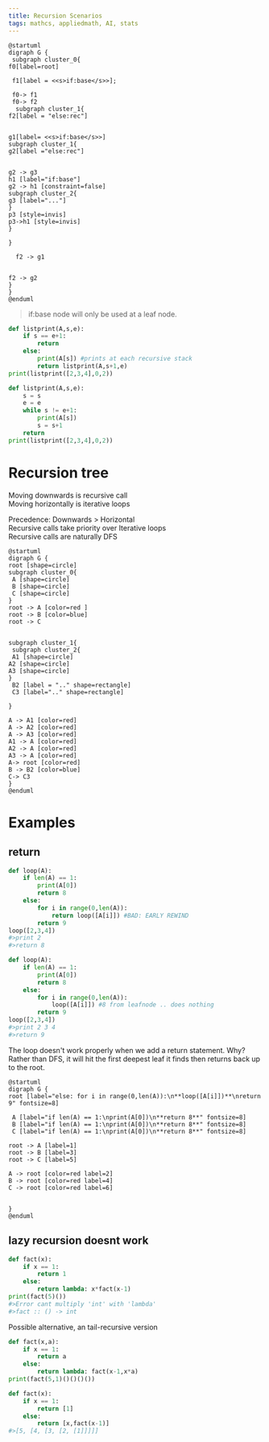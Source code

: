 ```yaml
---
title: Recursion Scenarios
tags: mathcs, appliedmath, AI, stats
---
```


```plantuml
@startuml
digraph G {
 subgraph cluster_0{
f0[label=root]

 f1[label = <<s>if:base</s>>];

 f0-> f1 
 f0-> f2
  subgraph cluster_1{
f2[label = "else:rec"]
 

g1[label= <<s>if:base</s>>]
subgraph cluster_1{
g2[label ="else:rec"] 
 

g2 -> g3
h1 [label="if:base"]
g2 -> h1 [constraint=false]
subgraph cluster_2{
g3 [label="..."]
}
p3 [style=invis]
p3->h1 [style=invis]
}

}

  f2 -> g1 


f2 -> g2 
}
}
@enduml
```
> if:base node will only be used at a leaf node.

```python
def listprint(A,s,e):
    if s == e+1:
        return
    else:
        print(A[s]) #prints at each recursive stack
        return listprint(A,s+1,e)
print(listprint([2,3,4],0,2))
```

```python
def listprint(A,s,e):
    s = s
    e = e
    while s != e+1:
        print(A[s])
        s = s+1
    return
print(listprint([2,3,4],0,2))
```

# Recursion tree

Moving downwards is recursive call  
Moving horizontally is iterative loops  

Precedence: Downwards > Horizontal  
Recursive calls take priority over Iterative loops  
Recursive calls are naturally DFS  

```plantuml
@startuml
digraph G {
root [shape=circle]
subgraph cluster_0{
 A [shape=circle]
 B [shape=circle]
 C [shape=circle]
}
root -> A [color=red ]
root -> B [color=blue]
root -> C


subgraph cluster_1{
 subgraph cluster_2{
 A1 [shape=circle]
A2 [shape=circle]
A3 [shape=circle]
}
 B2 [label = ".." shape=rectangle]
 C3 [label=".." shape=rectangle]
 
}

A -> A1 [color=red]
A -> A2 [color=red]
A -> A3 [color=red]
A1 -> A [color=red]
A2 -> A [color=red]
A3 -> A [color=red]
A-> root [color=red]
B -> B2 [color=blue]
C-> C3
}
@enduml
```
# Examples

## return

```python
def loop(A):
    if len(A) == 1:
        print(A[0])
        return 8
    else:
        for i in range(0,len(A)):
            return loop([A[i]]) #BAD: EARLY REWIND 
        return 9
loop([2,3,4])
#>print 2
#>return 8
```
```python
def loop(A):
    if len(A) == 1:
        print(A[0])
        return 8 
    else:
        for i in range(0,len(A)):
            loop([A[i]]) #8 from leafnode .. does nothing
        return 9 
loop([2,3,4])
#>print 2 3 4
#>return 9
```
The loop doesn't work properly when we add a return statement. Why?   
Rather than DFS, it will hit the first deepest leaf it finds then returns back up to the root.  

```plantuml
@startuml
digraph G {
root [label="else: for i in range(0,len(A)):\n**loop([A[i]])**\nreturn 9" fontsize=8]

 A [label="if len(A) == 1:\nprint(A[0])\n**return 8**" fontsize=8]
 B [label="if len(A) == 1:\nprint(A[0])\n**return 8**" fontsize=8]
 C [label="if len(A) == 1:\nprint(A[0])\n**return 8**" fontsize=8]

root -> A [label=1]
root -> B [label=3]
root -> C [label=5]

A -> root [color=red label=2]
B -> root [color=red label=4]
C -> root [color=red label=6]


}
@enduml
```

## lazy recursion doesnt work

```python
def fact(x):
    if x == 1:
        return 1
    else:
        return lambda: x*fact(x-1)
print(fact(5)())
#>Error cant multiply 'int' with 'lambda'
#>fact :: () -> int
```

Possible alternative, an tail-recursive version

```python
def fact(x,a):
    if x == 1:
        return a
    else:
        return lambda: fact(x-1,x*a)
print(fact(5,1)()()()())
```

```python
def fact(x):
    if x == 1:
        return [1]
    else:
        return [x,fact(x-1)]
#>[5, [4, [3, [2, [1]]]]]
```


